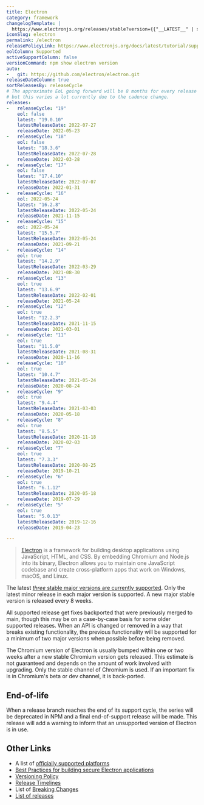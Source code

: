 ```yaml
---
title: Electron
category: framework
changelogTemplate: |
  https://www.electronjs.org/releases/stable?version={{"__LATEST__" | split:'.' | first}}#__LATEST__
iconSlug: electron
permalink: /electron
releasePolicyLink: https://www.electronjs.org/docs/latest/tutorial/support
eolColumn: Supported
activeSupportColumn: false
versionCommand: npm show electron version
auto:
-   git: https://github.com/electron/electron.git
releaseDateColumn: true
sortReleasesBy: releaseCycle
# The approximate EoL going forward will be 8 months for every release
# but this varies a lot currently due to the cadence change.
releases:
-   releaseCycle: "19"
    eol: false
    latest: "19.0.10"
    latestReleaseDate: 2022-07-27
    releaseDate: 2022-05-23
-   releaseCycle: "18"
    eol: false
    latest: "18.3.6"
    latestReleaseDate: 2022-07-28
    releaseDate: 2022-03-28
-   releaseCycle: "17"
    eol: false
    latest: "17.4.10"
    latestReleaseDate: 2022-07-07
    releaseDate: 2022-01-31
-   releaseCycle: "16"
    eol: 2022-05-24
    latest: "16.2.8"
    latestReleaseDate: 2022-05-24
    releaseDate: 2021-11-15
-   releaseCycle: "15"
    eol: 2022-05-24
    latest: "15.5.7"
    latestReleaseDate: 2022-05-24
    releaseDate: 2021-09-21
-   releaseCycle: "14"
    eol: true
    latest: "14.2.9"
    latestReleaseDate: 2022-03-29
    releaseDate: 2021-08-30
-   releaseCycle: "13"
    eol: true
    latest: "13.6.9"
    latestReleaseDate: 2022-02-01
    releaseDate: 2021-05-24
-   releaseCycle: "12"
    eol: true
    latest: "12.2.3"
    latestReleaseDate: 2021-11-15
    releaseDate: 2021-03-01
-   releaseCycle: "11"
    eol: true
    latest: "11.5.0"
    latestReleaseDate: 2021-08-31
    releaseDate: 2020-11-16
-   releaseCycle: "10"
    eol: true
    latest: "10.4.7"
    latestReleaseDate: 2021-05-24
    releaseDate: 2020-08-24
-   releaseCycle: "9"
    eol: true
    latest: "9.4.4"
    latestReleaseDate: 2021-03-03
    releaseDate: 2020-05-18
-   releaseCycle: "8"
    eol: true
    latest: "8.5.5"
    latestReleaseDate: 2020-11-18
    releaseDate: 2020-02-03
-   releaseCycle: "7"
    eol: true
    latest: "7.3.3"
    latestReleaseDate: 2020-08-25
    releaseDate: 2019-10-21
-   releaseCycle: "6"
    eol: true
    latest: "6.1.12"
    latestReleaseDate: 2020-05-18
    releaseDate: 2019-07-29
-   releaseCycle: "5"
    eol: true
    latest: "5.0.13"
    latestReleaseDate: 2019-12-16
    releaseDate: 2019-04-23

---
```


> [Electron](https://www.electronjs.org/) is a framework for building desktop applications using JavaScript, HTML, and CSS. By embedding Chromium and Node.js into its binary, Electron allows you to maintain one JavaScript codebase and create cross-platform apps that work on Windows, macOS, and Linux.

The latest [_three_ stable major versions are currently supported](https://www.electronjs.org/blog/8-week-cadence). Only the latest minor release in each major version is supported. A new major stable version is released every 8 weeks.

All supported release get fixes backported that were previously merged to main, though this may be on a case-by-case basis for some older supported releases. When an API is changed or removed in a way that breaks existing functionality, the previous functionality will be supported for a minimum of two major versions when possible before being removed.

The Chromium version of Electron is usually bumped within one or two weeks after a new stable Chromium version gets released. This estimate is not guaranteed and depends on the amount of work involved with upgrading. Only the stable channel of Chromium is used. If an important fix is in Chromium's beta or dev channel, it is back-ported.

## End-of-life

When a release branch reaches the end of its support cycle, the series will be deprecated in NPM and a final end-of-support release will be made. This release will add a warning to inform that an unsupported version of Electron is in use.

## Other Links

- A list of [officially supported platforms][platforms]
- [Best Practices for building secure Electron applications](https://www.electronjs.org/docs/latest/)
- [Versioning Policy](https://www.electronjs.org/docs/latest/tutorial/electron-versioning)
- [Release Timelines](https://www.electronjs.org/docs/latest/tutorial/electron-timelines)
- List of [Breaking Changes](https://www.electronjs.org/docs/latest/breaking-changes)
- [List of releases](https://github.com/electron/releases)

[platforms]: https://www.electronjs.org/docs/latest/tutorial/support#supported-platforms
